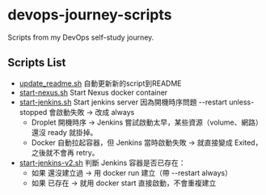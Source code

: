 # devops-journey-scripts
Scripts from my DevOps self-study journey.

## Scripts List
<!-- SCRIPTS-LIST:START -->
- [update_readme.sh](./update_readme.sh) 自動更新新的script到README
- [start-nexus.sh](./start-nexus.sh) Start Nexus docker container
- [start-jenkins.sh](./start-jenkins.sh) Start jenkins server
    因為開機時序問題 --restart unless-stopped 會啟動失敗 -> 改成 always
    - Droplet 開機時序 → Jenkins 嘗試啟動太早，某些資源（volume、網路）還沒 ready 就掛掉。
    - Docker 自動拉起容器，但 Jenkins 當時啟動失敗 → 就直接變成 Exited，之後就不會再 retry。
- [start-jenkins-v2.sh](./start-jenkins-v2.sh)
    判斷 Jenkins 容器是否已存在：
    - 如果 還沒建立過 → 用 docker run 建立（帶 --restart always）
    - 如果 已存在 → 就用 docker start 直接啟動，不會重複建立
<!-- SCRIPTS-LIST:END -->
